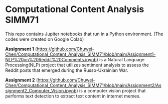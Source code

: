 # Computational Content Analysis SIMM71
This repo contains Jupiter notebooks that run in a Python environment. (The codes were created on Google Colab)  

**Assignment 1** (https://github.com/Chuwei-Chen/Computational_Content_Analysis_SIMM71/blob/main/Assignment1-NLP%20on%20Reddit%20Comments.ipynb) is a Natural Language Processing(NLP) project that utilizes sentiment analysis to assess the Reddit posts that emerged during the Russo-Ukrainian War.  

**Assignment 2** (https://github.com/Chuwei-Chen/Computational_Content_Analysis_SIMM71/blob/main/Assignment2/Assignment2_Computer_Vision.ipynb) is a computer vision project that performs text detection to extract text content in internet memes. 
